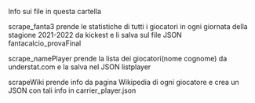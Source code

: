 Info sui file in questa cartella

scrape_fanta3 prende le statistiche di tutti i giocatori in ogni giornata della stagione 2021-2022 da kickest e li salva sul file JSON fantacalcio_provaFinal

scrape_namePlayer prende la lista dei giocatori(nome cognome) da understat.com e la salva nel JSON listplayer

scrapeWiki prende info da pagina Wikipedia di ogni giocatore e crea un JSON con tali info in carrier_player.json
